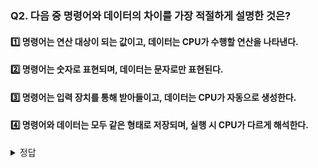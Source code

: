 ### Q2. 다음 중 명령어와 데이터의 차이를 가장 적절하게 설명한 것은?

#### 1️⃣ 명령어는 연산 대상이 되는 값이고, 데이터는 CPU가 수행할 연산을 나타낸다.
#### 2️⃣ 명령어는 숫자로 표현되며, 데이터는 문자로만 표현된다.
#### 3️⃣ 명령어는 입력 장치를 통해 받아들이고, 데이터는 CPU가 자동으로 생성한다.
#### 4️⃣ 명령어와 데이터는 모두 같은 형태로 저장되며, 실행 시 CPU가 다르게 해석한다.

<details>  
<summary>정답</summary>  

#### 4️⃣ 명령어와 데이터는 모두 같은 형태로 저장되며, 실행 시 CPU가 다르게 해석한다.

-------------------------------------------------------------------------------

### 풀이

#### 1️⃣ 명령어는 CPU가 수행할 연산을 나타내고, 데이터는 연산 대상이 되는 값이다
#### 2️⃣ 명령어와 데이터를 컴퓨터가 표현하는 경우 명령어는 문자로 표현되며, 데이터는 숫자로 표현된다.
Ex) "ADD 5, 10” 
- ADD : 명령어
- 5,10 : 데이터
#### 4️⃣ 명령어와 데이터 모두 입력 장치 또는 저장장치에서 받아들일 수 있다. 
#### 또한 데이터는 CPU가 자동으로 생성하는 것이 아니라 프로그램에 의해 제공되거나 연산을 통해 생성된다.

</details>